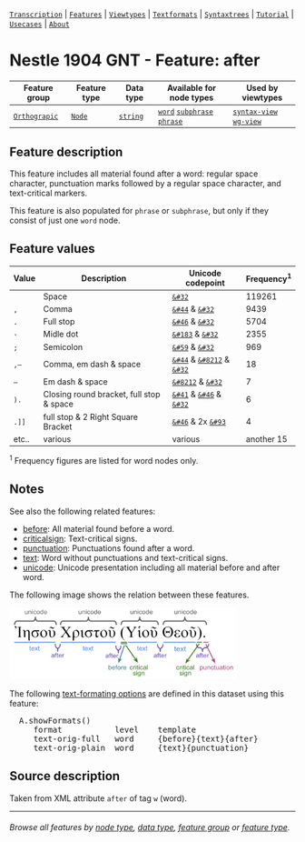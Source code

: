 <a name="start"></a>
[`Transcription`](../transcription.md#start) | [`Features`](README.md#start) | [`Viewtypes`](../viewtypes.md#start) | [`Textformats`](../textformats.md#start) |  [`Syntaxtrees`](../syntaxtrees.md#start) | [`Tutorial`](../../tutorial/README.md#start) | [`Usecases`](../usecases/README.md#start) | [`About`](../about.md#start)


# Nestle 1904 GNT - Feature: after

Feature group | Feature type | Data type | Available for node types | Used by viewtypes
---  | --- | --- | --- | ---
[`Orthograpic`](featuresbygroup.md#orthograpic-features) | [`Node`](featuresbyfeaturetype.md#node-features) | [`string`](featuresbydatatype.md#string-datatype) | [`word`](featuresbynodetype.md#word-nodes) [`subphrase`](featuresbynodetype.md#subphrase-nodes) [`phrase`](featuresbynodetype.md#phrase-nodes) | [`syntax-view`](../syntax-view.md#start) [`wg-view`](../wg-view.md#start) 

## Feature description 

This feature includes all material found after a word: regular space character,  punctuation marks followed by a regular space character, and text-critical markers. 

This feature is also populated for `phrase` or `subphrase`, but only if they consist of just one `word` node.

## Feature values 

Value | Description | Unicode codepoint | Frequency<sup>1</sup>
---  |  --- | --- | ---
` ` | Space | [`&#32`](https://www.codetable.net/decimal/32)  |  119261
`, ` | Comma | [`&#44`](https://www.codetable.net/decimal/44) & [`&#32`](https://www.codetable.net/decimal/32)   | 9439
`. ` | Full stop | [`&#46`](https://www.codetable.net/decimal/46) & [`&#32`](https://www.codetable.net/decimal/32)| 5704
`· ` | Midle dot | [`&#183`](https://www.codetable.net/decimal/183) & [`&#32`](https://www.codetable.net/decimal/32) | 2355
`; ` | Semicolon | [`&#59`](https://www.codetable.net/decimal/59) & [`&#32`](https://www.codetable.net/decimal/32) | 969
`,— ` | Comma, em dash & space | [`&#44`](https://www.codetable.net/decimal/44) & [`&#8212`](https://www.codetable.net/decimal/8212)  & [`&#32`](https://www.codetable.net/decimal/32) | 18
`— ` | Em dash & space | [`&#8212`](https://www.codetable.net/decimal/8212) & [`&#32`](https://www.codetable.net/decimal/32) | 7
`). ` | Closing round bracket, full stop & space | [`&#41`](https://www.codetable.net/decimal/41) & [`&#46`](https://www.codetable.net/decimal/46) & [`&#32`](https://www.codetable.net/decimal/32) | 6
`.]] ` | full stop & 2 Right Square Bracket | [`&#46`](https://www.codetable.net/decimal/46) & 2x [`&#93`](https://www.codetable.net/decimal/93)| 4
etc.. | various | various | another 15

<sup>1</sup> Frequency figures are listed for word nodes only. 

## Notes

See also the following related features:
   * [before](before.md#start): All material found before a word.
   * [criticalsign](criticalsign.md#start): Text-critical signs.
   * [punctuation](punctuation.md#start): Punctuations found after a word.
   * [text](text.md#start): Word without punctuations and text-critical signs.
   * [unicode](unicode.md#start): Unicode presentation including all material before and after word.

The following image shows the relation between these features.

<img src="images/details_surface_features.png" width="400" >

The following [text-formating options](../textformats.md#start) are defined in this dataset using this feature:
<pre>
  A.showFormats()
     format           level    template
     text-orig-full   word     {before}{text}{after}
     text-orig-plain  word     {text}{punctuation}
</pre>
  
## Source description

Taken from XML attribute `after` of tag `w` (word).

---
###### *Browse all features by [node type](featuresbynodetype.md#start), [data type](featuresbydatatype.md#start), [feature group](featuresbygroup.md#start) or [feature type](featuresbyfeaturetype.md#start).*


